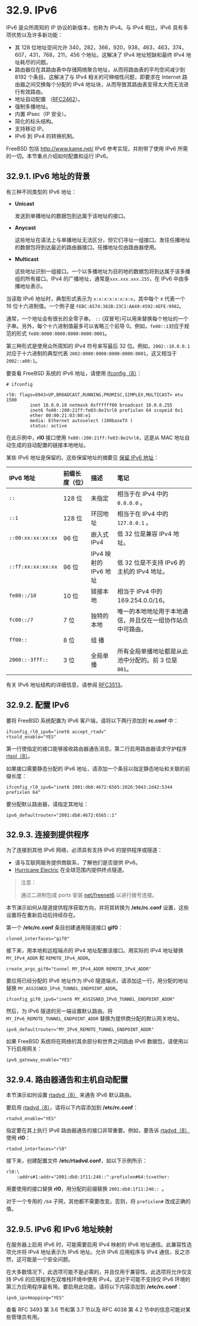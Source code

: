 # 32.9. IPv6

IPv6 是众所周知的 IP 协议的新版本，也称为 IPv4。与 IPv4 相比，IPv6 具有多项优势以及许多新功能：

- 其 128 位地址空间允许 340，282，366，920，938，463，463，374，607，431，768，211，456 个地址。这解决了 IPv4 地址短缺和最终 IPv4 地址耗尽的问题。
- 路由器仅在其路由表中存储网络聚合地址，从而将路由表的平均空间减少到 8192 个条目。这解决了与 IPv4 相关的可伸缩性问题，即要求在 Internet 路由器之间交换每个分配的 IPv4 地址块，从而导致其路由表变得太大而无法进行有效路由。
- 地址自动配置 （[RFC2462](http://www.ietf.org/rfc/rfc2462.txt)）。
- 强制多播地址。
- 内置 IPsec（IP 安全）。
- 简化的标头结构。
- 支持移动 IP。
- IPv6 到 IPv4 的转换机制。

FreeBSD 包括 http://www.kame.net/ IPv6 参考实现，并附带了使用 IPv6 所需的一切。本节重点介绍如何配置和运行 IPv6。

## 32.9.1. IPv6 地址的背景

有三种不同类型的 IPv6 地址：

- **Unicast**

  发送到单播地址的数据包到达属于该地址的接口。

- **Anycast**

  这些地址在语法上与单播地址无法区分，但它们寻址一组接口。发往任播地址的数据包将到达最近的路由器接口。任播地址仅由路由器使用。

- **Multicast**

  这些地址识别一组接口。一个以多播地址为目的地的数据包将到达属于该多播组的所有接口。IPv4 的广播地址，通常是`xxx.xxx.xxx.255`，在 IPv6 中由多播地址表示。

当读取 IPv6 地址时，典型形式表示为 `x:x:x:x:x:x:x:x`，其中每个 x 代表一个 16 位十六进制值。一个例子是 `FEBC:A574:382B:23C1:AA49:4592:4EFE:9982`。

通常，一个地址会有很长的全零子串。 `::` (双冒号)可以用来替换每个地址的一个子串。另外，每个十六进制值最多可以省略三个前导 0。例如，`fe80::1`对应于规范的形式 `fe80:0000:0000:0000:0000:0001`。

第三种形式是使用众所周知的 IPv4 符号来写最后 32 位。例如，`2002::10.0.0.1` 对应于十六进制的典型代表 `2002:0000:0000:0000:0000:0001`，这又相当于 `2002::a00:1`。

要查看 FreeBSD 系统的 IPv6 地址，请使用 [ifconfig（8）](https://www.freebsd.org/cgi/man.cgi?query=ifconfig&sektion=8&format=html)：

```
# ifconfig
```

```
rl0: flags=8943<UP,BROADCAST,RUNNING,PROMISC,SIMPLEX,MULTICAST> mtu 1500
         inet 10.0.0.10 netmask 0xffffff00 broadcast 10.0.0.255
         inet6 fe80::200:21ff:fe03:8e1%rl0 prefixlen 64 scopeid 0x1
         ether 00:00:21:03:08:e1
         media: Ethernet autoselect (100baseTX )
         status: active
```

在此示例中，**rl0** 接口使用 `fe80::200:21ff:fe03:8e1%rl0`，这是从 MAC 地址自动生成的自动配置的链接本地地址。

某些 IPv6 地址是保留的。这些保留地址的摘要见 [保留 IPv6 地址](https://docs.freebsd.org/en/books/handbook/advanced-networking/#reservedip6)：

| IPv6 地址          | 前缀长度（位） | 描述                  | 笔记                                                       |
| :----------------- | :------------- | :-------------------- | :--------------------------------------------------------- |
| `::`               | 128 位         | 未指定                | 相当于在 IPv4 中的 `0.0.0.0` 。                                |
| `::1`              | 128 位         | 环回地址              | 相当于在 IPv4 中的 `127.0.0.1` 。                              |
| `::00:xx:xx:xx:xx` | 96 位          | 嵌入式 IPv4           | 低 32 位是兼容 IPv4 地址。                          |
| `::ff:xx:xx:xx:xx` | 96 位          | IPv4 映射的 IPv6 地址 | 低 32 位是不支持 IPv6 的主机的 IPv4 地址。            |
| `fe80::/10`        | 10 位          | 链接本地              | 相当于 IPv4 中的 169.254.0.0/16。                         |
| `fc00::/7`         | 7 位           | 独特的本地            | 唯一的本地地址用于本地通信，并且仅在一组协作站点中可路由。|
| `ff00::`           | 8 位           | 组 播                 |                                                            |
| `2000::-3fff::`    | 3 位           | 全局单播              | 所有全局单播地址都是从此池中分配的。前 3 位是 `001`。      |

有关 IPv6 地址结构的详细信息，请参阅 [RFC3513](http://www.ietf.org/rfc/rfc3513.txt)。

## 32.9.2. 配置 IPv6

要将 FreeBSD 系统配置为 IPv6 客户端，请将以下两行添加到 **rc.conf** 中：

```
ifconfig_rl0_ipv6="inet6 accept_rtadv"
rtsold_enable="YES"
```

第一行使指定的接口能够接收路由器通告消息。第二行启用路由器请求守护程序 [rtsol（8）](https://www.freebsd.org/cgi/man.cgi?query=rtsol&sektion=8&format=html)。

如果接口需要静态分配的 IPv6 地址，请添加一个条目以指定静态地址和关联的前缀长度：

```
ifconfig_rl0_ipv6="inet6 2001:db8:4672:6565:2026:5043:2d42:5344 prefixlen 64"
```

要分配默认路由器，请指定其地址：

```
ipv6_defaultrouter="2001:db8:4672:6565::1"
```

## 32.9.3. 连接到提供程序

为了连接到其他 IPv6 网络，必须具有支持 IPv6 的提供程序或隧道：

- 请与互联网服务提供商联系，了解他们是否提供 IPv6。
- [Hurricane Electric](http://www.tunnelbroker.net/) 在全球范围内提供终点隧道。

>注意：                         
>
>通过二进制包或 ports 安装 [net/freenet6](https://cgit.freebsd.org/ports/tree/net/freenet6/pkg-descr) 以进行拨号连接。

本节演示如何从隧道提供程序获取方向，并将其转换为 **/etc/rc.conf** 设置，这些设置将在重新启动后持续存在。

第一个 **/etc/rc.conf** 条目创建通用隧道接口 **gif0**：

```
cloned_interfaces="gif0"
```

接下来，用本地和远程端点的 IPv4 地址配置该接口。用实际的 IPv4 地址替换 `MY_IPv4_ADDR` 和 `REMOTE_IPv4_ADDR`。

```
create_args_gif0="tunnel MY_IPv4_ADDR REMOTE_IPv4_ADDR"
```

要应用已经分配的 IPv6 地址作为 IPv6 隧道端点，请添加这一行，用分配的地址替换 `MY_ASSIGNED_IPv6_TUNNEL_ENDPOINT_ADDR`。

```
ifconfig_gif0_ipv6="inet6 MY_ASSIGNED_IPv6_TUNNEL_ENDPOINT_ADDR"
```

然后，为 IPv6 隧道的另一端设置默认路由。将 `MY_IPv6_REMOTE_TUNNEL_ENDPOINT_ADDR` 替换为提供商分配的默认网关地址。

```
ipv6_defaultrouter="MY_IPv6_REMOTE_TUNNEL_ENDPOINT_ADDR"
```

如果 FreeBSD 系统将在网络的其余部分和世界之间路由 IPv6 数据包，请使用以下行启用网关：

```
ipv6_gateway_enable="YES"
```

## 32.9.4. 路由器通告和主机自动配置

本节演示如何设置 [rtadvd（8）](https://www.freebsd.org/cgi/man.cgi?query=rtadvd&sektion=8&format=html) 来通告 IPv6 默认路由。

要启用 [rtadvd（8）](https://www.freebsd.org/cgi/man.cgi?query=rtadvd&sektion=8&format=html)，请将以下内容添加到 **/etc/rc.conf**：

```
rtadvd_enable="YES"
```

指定要在其上执行 IPv6 路由器通告的接口非常重要。例如，要告诉 [rtadvd（8）](https://www.freebsd.org/cgi/man.cgi?query=rtadvd&sektion=8&format=html) 使用 **rl0**：

```
rtadvd_interfaces="rl0"
```

接下来，创建配置文件 **/etc/rtadvd.conf**，如以下示例所示：

```
rl0:\
	:addrs#1:addr="2001:db8:1f11:246::":prefixlen#64:tc=ether:
```

用要使用的接口替换 **rl0**，用分配的前缀替换 `2001:db8:1f11:246:: `。

对于一个专用的 `/64` 子网，其他都不需要改变。否则，将 `prefixlen#` 改成正确的值。

## 32.9.5. IPv6 和 IPv6 地址映射

在服务器上启用 IPv6 时，可能需要启用 IPv4 映射的 IPv6 地址通信。此兼容性选项允许将 IPv4 地址表示为 IPv6 地址。允许 IPv6 应用程序与 IPv4 通信，反之亦然，这可能是一个安全问题。

在大多数情况下，此选项可能不是必需的，并且仅用于兼容性。此选项将允许仅支持 IPv6 的应用程序在双堆栈环境中使用 IPv4。这对于可能不支持仅 IPv6 环境的第三方应用程序最有用。要启用此功能，请将以下内容添加到 **/etc/rc.conf**：

```
ipv6_ipv4mapping="YES"
```

查看 RFC 3493 第 3.6 节和第 3.7 节以及 RFC 4038 第 4.2 节中的信息可能对某些管理员有用。
